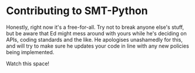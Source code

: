 # Contributing to SMT-Python
Honestly, right now it's a free-for-all. Try not to break anyone else's stuff,
but be aware that Ed might mess around with yours while he's deciding on APIs,
coding standards and the like. He apologises unashamedly for this, and will try
to make sure he updates your code in line with any new policies being
implemented.

Watch this space!
